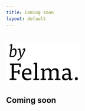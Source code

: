 ```yaml
---
title: Coming soon
layout: default
---
```


<div class="content">
  <h1><img src="/assets/dist/images/logo.svg" alt="By Felma" width="200"></h1>
  <h2>Coming soon</h2>
</div>